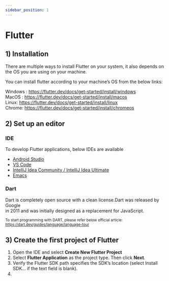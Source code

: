 ```yaml
---
sidebar_position: 1
---
```


# Flutter

## 1) Installation

There are multiple ways to install Flutter on your system, it also depends on<br/>
the OS you are using on your machine.<br/>

You can install flutter according to your machine’s OS from the below links:<br/>


Windows : <https://flutter.dev/docs/get-started/install/windows> <br/>
MacOS : <https://flutter.dev/docs/get-started/install/macos> <br/>
Linux:  <https://flutter.dev/docs/get-started/install/linux> <br/>
Chrome: <https://flutter.dev/docs/get-started/install/chromeos> <br/>

## 2) Set up an editor

### IDE

To develop Flutter applications, below IDEs are available<br/>

- [Android Studio](https://developer.android.com/studio)
- [VS Code](https://code.visualstudio.com)
- [IntelliJ Idea Community / IntelliJ Idea Ultimate](https://www.jetbrains.com/idea/promo/)
- [Emacs](https://www.gnu.org/software/emacs/download.html)

### Dart

Dart is completely open source with a clean license.Dart was released by Google<br/>
in 2011 and was initially designed as a replacement for JavaScript.<br/>

<small>To start programming with DART, please refer below official article:</small><br/>
<small> https://dart.dev/guides/language/language-tour</small><br/>

## 3) Create the first project of Flutter

1. Open the IDE and select **Create New Flutter Project**
2. Select **Flutter Application** as the project type. Then click **Next**.
3. Verify the Flutter SDK path specifies the SDK’s location (select Install SDK… <be/>if the text field is blank).
4. 